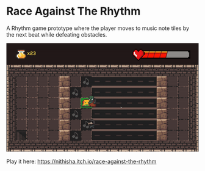 # Race Against The Rhythm
A Rhythm game prototype where the player moves to music note tiles by the next beat while defeating obstacles. 

![Gameplay](https://github.com/nithishakumar/RaceAgainstTheRhythm/blob/main/Gameplay/Level2.gif)

Play it here: https://nithisha.itch.io/race-against-the-rhythm
